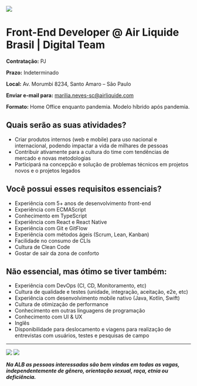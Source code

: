![](https://i.ibb.co/m8T361h/frontend-stack.jpg)

# Front-End Developer @ Air Liquide Brasil | Digital Team

**Contratação:** PJ

**Prazo:** Indeterminado

**Local:** Av. Morumbi 8234, Santo Amaro – São Paulo

**Enviar e-mail para:** marilia.neves-sc@airliquide.com

**Formato:** Home Office enquanto pandemia. Modelo híbrido após pandemia.

## Quais serão as suas atividades?

- Criar produtos internos (web e mobile) para uso nacional e internacional, podendo impactar a vida de milhares de pessoas
- Contribuir ativamente para a cultura do time com tendências de mercado e novas metodologias
- Participará na concepção e solução de problemas técnicos em projetos novos e o projetos legados

## Você possui esses requisitos essenciais?
- Experiência com 5+ anos de desenvolvimento front-end
- Experiência com ECMAScript
- Conhecimento em TypeScript
- Experiência com React e React Native
- Experiência com Git e GitFlow
- Experiência com métodos ágeis (Scrum, Lean, Kanban)
- Facilidade no consumo de CLIs
- Cultura de Clean Code
- Gostar de sair da zona de conforto

## Não essencial, mas ótimo se tiver também:
- Experiência com DevOps (CI, CD, Monitoramento, etc)
- Cultura de qualidade e testes (unidade, integração, aceitação, e2e, etc)
- Experiência com desenvolvimento mobile nativo (Java, Kotlin, Swift)
- Cultura de otimização de performance
- Conhecimento em outras linguagens de programação
- Conhecimento com UI & UX
- Inglês
- Disponibilidade para deslocamento e viagens para realização de entrevistas com usuários, testes e pesquisas de campo


---

![](https://i.ibb.co/X4GV83K/Whats-App-Image-2020-09-29-at-10-01-09.jpg)
![](https://i.ibb.co/jyyTGxY/Whats-App-Image-2020-09-29-at-10-01-08.jpg)

_**Na ALB as pessoas interessadas são bem vindas em todas as vagas, independentemente de gênero, orientação sexual, raça, etnia ou deficiência.**_
